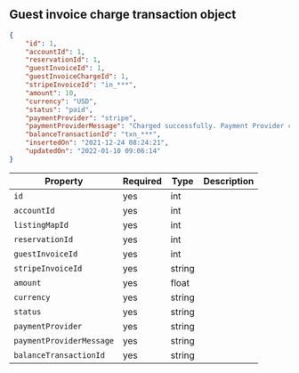 ## Guest invoice charge transaction object

```json
{
	"id": 1,
	"accountId": 1,
	"reservationId": 1,
	"guestInvoiceId": 1,
	"guestInvoiceChargeId": 1,
	"stripeInvoiceId": "in_***",
	"amount": 10,
	"currency": "USD",
	"status": "paid",
	"paymentProvider": "stripe",
	"paymentProviderMessage": "Charged successfully. Payment Provider charge ID: ch_***",
	"balanceTransactionId": "txn_***",
	"insertedOn": "2021-12-24 08:24:21",
	"updatedOn": "2022-01-10 09:06:14"
}
```

Property | Required | Type | Description
-------- | -------- | ---- | ----------- 
`id` | yes | int |
`accountId` | yes | int |
`listingMapId` | yes | int |
`reservationId` | yes | int |
`guestInvoiceId` | yes | int |
`stripeInvoiceId` | yes | string |
`amount` | yes | float |
`currency` | yes | string |
`status` | yes | string |
`paymentProvider` | yes | string |
`paymentProviderMessage` | yes | string |
`balanceTransactionId` | yes | string |
